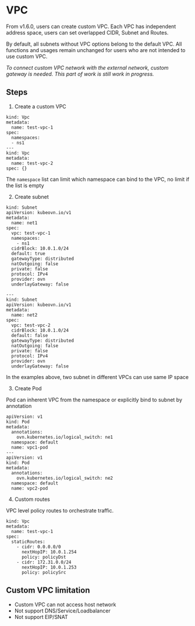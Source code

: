 # VPC

From v1.6.0, users can create custom VPC. Each VPC has independent address space, users can set overlapped CIDR, Subnet and Routes.

By default, all subnets without VPC options belong to the default VPC. All functions and usages remain unchanged for users who are not intended to use custom VPC.

*To connect custom VPC network with the external network, custom gateway is needed. This part of work is still work in progress.*

## Steps
1. Create a custom VPC
```
kind: Vpc
metadata:
  name: test-vpc-1
spec:
  namespaces:
  - ns1
---
kind: Vpc
metadata:
  name: test-vpc-2
spec: {}
```

The `namespace` list can limit which namespace can bind to the VPC, no limit if the list is empty

2. Create subnet
```
kind: Subnet
apiVersion: kubeovn.io/v1
metadata:
  name: net1
spec:
  vpc: test-vpc-1
  namespaces:
    - ns1
  cidrBlock: 10.0.1.0/24
  default: true
  gatewayType: distributed
  natOutgoing: false
  private: false
  protocol: IPv4
  provider: ovn
  underlayGateway: false
 
---
kind: Subnet
apiVersion: kubeovn.io/v1
metadata:
  name: net2
spec:
  vpc: test-vpc-2
  cidrBlock: 10.0.1.0/24
  default: false
  gatewayType: distributed
  natOutgoing: false
  private: false
  protocol: IPv4
  provider: ovn
  underlayGateway: false
```

In the examples above, two subnet in different VPCs can use same IP space

3. Create Pod 

Pod can inherent VPC from the namespace or explicitly bind to subnet by annotation
```
apiVersion: v1
kind: Pod
metadata:
  annotations:
    ovn.kubernetes.io/logical_switch: ne1
  namespace: default
  name: vpc1-pod
---
apiVersion: v1
kind: Pod
metadata:
  annotations:
    ovn.kubernetes.io/logical_switch: ne2
  namespace: default
  name: vpc2-pod
```

4. Custom routes

VPC level policy routes to orchestrate traffic.

```
kind: Vpc
metadata:
  name: test-vpc-1
spec:
  staticRoutes:
    - cidr: 0.0.0.0/0
      nextHopIP: 10.0.1.254
      policy: policyDst
    - cidr: 172.31.0.0/24
      nextHopIP: 10.0.1.253
      policy: policySrc
```

## Custom VPC limitation

- Custom VPC can not access host network
- Not support DNS/Service/Loadbalancer
- Not support EIP/SNAT
